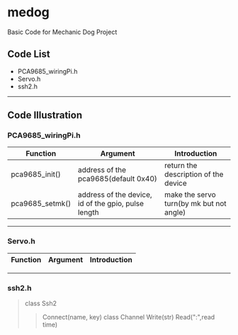 # medog </br>
Basic Code for Mechanic Dog Project

## Code List
* PCA9685_wiringPi.h
* Servo.h
* ssh2.h
---

## Code Illustration

### PCA9685_wiringPi.h
Function|Argument|Introduction
---|---|---
pca9685_init()|address of the pca9685(default 0x40)|return the description of the device
pca9685_setmk()|address of the device, id of the gpio, pulse length|make the servo turn(by mk but not angle)
---
### Servo.h
Function|Argument|Introduction
---|---|---
---

### ssh2.h
> class Ssh2
>> Connect(name, key)
> class Channel
>> Write(str)
>> Read(":",read time)
